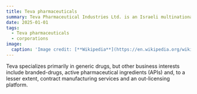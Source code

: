 ```yaml
---
title: Teva pharmaceuticals
summary: Teva Pharmaceutical Industries Ltd. is an Israeli multinational pharmaceutical company. 
date: 2025-01-01
tags:
  - Teva pharmaceuticals
  - corporations
image:
  caption: 'Image credit: [**Wikipedia**](https://en.wikipedia.org/wiki/Teva_Pharmaceuticals#/media/File:TevaPharm.svg)'
---
```


Teva specializes primarily in generic drugs, but other business interests include branded-drugs, active pharmaceutical ingredients (APIs) and, to a lesser extent, contract manufacturing services and an out-licensing platform.

